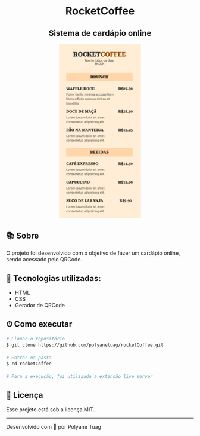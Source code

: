 <div align="center">
  <h1>RocketCoffee</h1>
  <h2>Sistema de cardápio online</h2>
  <img justify-content="center" width= '220' src="./src/img.png" />
</div>

## 📚 Sobre

O projeto foi desenvolvido com o objetivo de fazer um cardápio online, sendo acessado pelo QRCode.

## 🚀 Tecnologias utilizadas:

- HTML
- CSS
- Gerador de QRCode

## ⏱ Como executar

```bash
# Clonar o repositório
$ git clone https://github.com/polyanetuag/rocketCoffee.git

# Entrar na pasta
$ cd rocketCoffee

# Para a execução, foi utilizada a extensão live server

```

## 📝 Licença

Esse projeto está sob a licença MIT.

---

Desenvolvido com 💜 por Polyane Tuag
